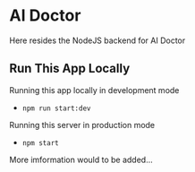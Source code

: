 # AI Doctor

Here resides the NodeJS backend for AI Doctor


## Run This App Locally

Running this app locally in development mode

- `npm run start:dev`

Running this server in production mode

- `npm start`

More imformation would to be added...
